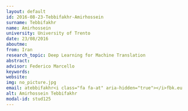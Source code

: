 ```yaml
---
layout: default 
id: 2016-08-23-Tebbifakhr-Amirhossein
surname: Tebbifakhr
name: Amirhossein
university: University of Trento
date: 23/08/2016
aboutme: 
from: Iran
research_topic: Deep Learning for Machine Translation
abstract: 
advisor: Federico Marcello
keywords: 
website: 
img: no_picture.jpg
email: atebbifakhr<i class="fa fa-at" aria-hidden="true"></i>fbk.eu
alt: Amirhossein Tebbifakhr
modal-id: stud125
---
```


